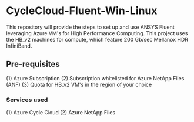 # CycleCloud-Fluent-Win-Linux

This repository will provide the steps to set up and use ANSYS Fluent leveraging Azure VM's for High Performance Computing. This project uses the HB_v2 machines for compute, which feature 200 Gb/sec Mellanox HDR InfiniBand. 

## Pre-requisites

(1) Azure Subscription 
(2) Subscription whitelisted for Azure NetApp Files (ANF)
(3) Quota for HB_v2 VM's in the region of your choice

### Services used
(1) Azure Cycle Cloud
(2) Azure NetApp Files
